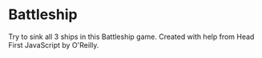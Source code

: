 # Battleship
Try to sink all 3 ships in this Battleship game.
Created with help from Head First JavaScript by O'Reilly.
